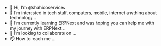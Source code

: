 - 👋 Hi, I’m @shahicoservices
- 👀 I’m interested in tech stuff, computers, mobile, internet anything about technology...
- 🌱 I’m currently learning ERPNext and was hoping you can help me with my journey with ERPNext...
- 💞️ I’m looking to collaborate on ...
- 📫 How to reach me ...

<!---
shahicoservices/shahicoservices is a ✨ special ✨ repository because its `README.md` (this file) appears on your GitHub profile.
You can click the Preview link to take a look at your changes.
--->
